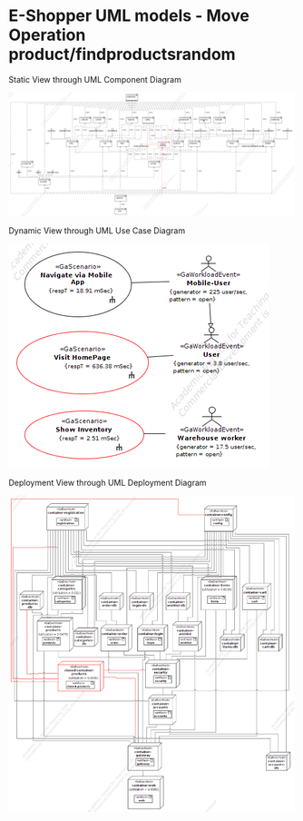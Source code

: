 # E-Shopper UML models - Move Operation product/findproductsrandom

Static View through UML Component Diagram

![static view](staticView.png)


Dynamic View through UML Use Case Diagram

![use case](useCases.png)


Deployment View through UML Deployment Diagram

![deployment view](deploymentView.png)
